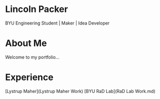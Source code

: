 <div class="hero">
  <div class="hero-content">
    <h1>Lincoln Packer</h1>
    <p>BYU Engineering Student | Maker | Idea Developer</p>
  </div>
</div>

# About Me

Welcome to my portfolio...

# Experience
[Lystrup Maher](Lystrup Maher Work)
[BYU RaD Lab](RaD Lab Work.md)
